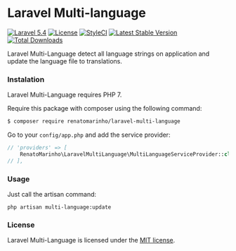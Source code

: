# Laravel Multi-language

[![Laravel 5.4](https://img.shields.io/badge/Laravel-5.4-brightgreen.svg?style=flat-square)](http://laravel.com)
[![License](https://poser.pugx.org/renatomarinho/laravel-multi-language/license)](https://packagist.org/packages/renatomarinho/laravel-multi-language)
[![StyleCI](https://styleci.io/repos/88404078/shield?branch=master)](https://styleci.io/repos/88404078)
[![Latest Stable Version](https://poser.pugx.org/renatomarinho/laravel-multi-language/v/stable)](https://packagist.org/packages/renatomarinho/laravel-multi-language)
[![Total Downloads](https://poser.pugx.org/renatomarinho/laravel-multi-language/downloads)](https://packagist.org/packages/renatomarinho/laravel-multi-language)


Laravel Multi-Language detect all language strings on application and update the language file to translations.

### Instalation 

Laravel Multi-Language requires PHP 7.

Require this package with composer using the following command:

```bash
$ composer require renatomarinho/laravel-multi-language
```

Go to your `config/app.php` and add the service provider:

```php
// 'providers' => [
    RenatoMarinho\LaravelMultiLanguage\MultiLanguageServiceProvider::class
// ],
   ```

### Usage

Just call the artisan command:

`php artisan multi-language:update`


### License

Laravel Multi-Language is licensed under the [MIT license](https://opensource.org/licenses/MIT).